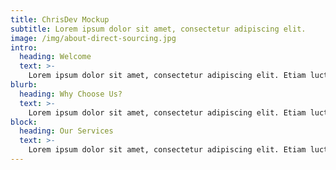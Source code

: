 ```yaml
---
title: ChrisDev Mockup
subtitle: Lorem ipsum dolor sit amet, consectetur adipiscing elit.
image: /img/about-direct-sourcing.jpg
intro:
  heading: Welcome
  text: >-
    Lorem ipsum dolor sit amet, consectetur adipiscing elit. Etiam luctus quam velit, sed tempus mauris molestie a. Aenean quis justo augue. Suspendisse varius sit amet justo sollicitudin accumsan. Quisque vestibulum volutpat lobortis. Maecenas accumsan justo tortor, eget commodo sapien aliquet vel.
blurb:
  heading: Why Choose Us?
  text: >-
    Lorem ipsum dolor sit amet, consectetur adipiscing elit. Etiam luctus quam velit, sed tempus mauris molestie a. Aenean quis justo augue. Suspendisse varius sit amet justo sollicitudin accumsan. Quisque vestibulum volutpat lobortis. Maecenas accumsan justo tortor, eget commodo sapien aliquet vel. Etiam tincidunt ipsum egestas malesuada consequat.
block:
  heading: Our Services
  text: >-
    Lorem ipsum dolor sit amet, consectetur adipiscing elit. Etiam luctus quam velit, sed tempus mauris molestie a. Aenean quis justo augue. Suspendisse varius sit amet justo sollicitudin accumsan. Quisque vestibulum volutpat lobortis. Maecenas accumsan justo tortor, eget commodo sapien aliquet vel. Etiam tincidunt ipsum egestas malesuada consequat.
---
```

